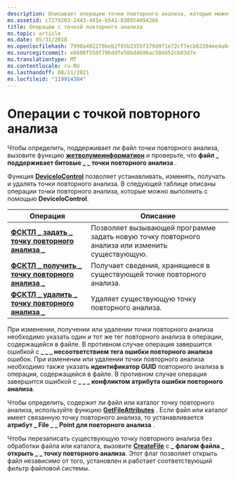 ```yaml
---
description: Описывает операции точки повторного анализа, которые можно выполнить с помощью DeviceIoControl.
ms.assetid: c7279203-2443-401e-b541-038954094266
title: Операции с точкой повторного анализа
ms.topic: article
ms.date: 05/31/2018
ms.openlocfilehash: 7990a402270beb2f85b2355f379d971e72cf7ecb82204ee4a04e5b306e3b57bf
ms.sourcegitcommit: e6600f550f79bddfe58bd4696ac50dd52cb03d7e
ms.translationtype: MT
ms.contentlocale: ru-RU
ms.lasthandoff: 08/11/2021
ms.locfileid: "119914384"
---
```

# <a name="reparse-point-operations"></a>Операции с точкой повторного анализа

Чтобы определить, поддерживает ли файл точки повторного анализа, вызовите функцию [**жетволумеинформатион**](/windows/desktop/api/FileAPI/nf-fileapi-getvolumeinformationa) и проверьте, что **файл \_ поддерживает битовые \_ \_ точки повторного анализа** .

Функция [**DeviceIoControl**](/windows/desktop/api/ioapiset/nf-ioapiset-deviceiocontrol) позволяет устанавливать, изменять, получать и удалять точки повторного анализа. В следующей таблице описаны операции точки повторного анализа, которые можно выполнить с помощью **DeviceIoControl**.



| Операция                                                           | Описание                                                                                     |
|---------------------------------------------------------------------|-------------------------------------------------------------------------------------------------|
| [**ФСКТЛ \_ задать \_ точку повторного анализа \_**](/windows/win32/api/winioctl/ni-winioctl-fsctl_set_reparse_point)       | Позволяет вызывающей программе задать новую точку повторного анализа или изменить существующую.<br/> |
| [**ФСКТЛ \_ получить \_ точку повторного анализа \_**](/windows/win32/api/winioctl/ni-winioctl-fsctl_get_reparse_point)       | Получает сведения, хранящиеся в существующей точке повторного анализа.<br/>                         |
| [**ФСКТЛ \_ удалить \_ точку повторного анализа \_**](/windows/win32/api/winioctl/ni-winioctl-fsctl_delete_reparse_point) | Удаляет существующую точку повторного анализа.<br/>                                                   |



 

При изменении, получении или удалении точки повторного анализа необходимо указать один и тот же тег повторного анализа в операции, содержащейся в файле. В противном случае операция завершится ошибкой с **\_ \_ \_ несоответствием тега ошибки повторного анализа** ошибок. При изменении или удалении точки повторного анализа необходимо также указать **идентификатор GUID** повторного анализа в операции, содержащейся в файле. В противном случае операция завершится ошибкой с **\_ \_ \_ конфликтом атрибута ошибки повторного анализа**.

Чтобы определить, содержит ли файл или каталог точку повторного анализа, используйте функцию [**GetFileAttributes**](/windows/desktop/api/FileAPI/nf-fileapi-getfileattributesa) . Если файл или каталог имеет связанную точку повторного анализа, то устанавливается **атрибут \_ File \_ \_ Point для повторного анализа** .

Чтобы перезаписать существующую точку повторного анализа без обработки файла или каталога, вызовите [**CreateFile**](/windows/desktop/api/FileAPI/nf-fileapi-createfilea) с **\_ флагом файла \_ открыть \_ \_ точку повторного анализа**. Этот флаг позволяет открыть файл независимо от того, установлен и работает соответствующий фильтр файловой системы.

 


